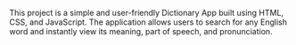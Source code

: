This project is a simple and user-friendly Dictionary App built using HTML, CSS, and JavaScript. The application allows users to search for any English word and instantly view its meaning, part of speech, and pronunciation.
